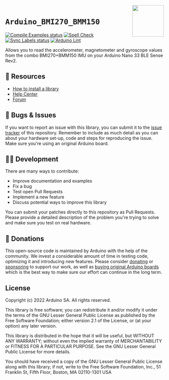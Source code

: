 <img src="https://content.arduino.cc/website/Arduino_logo_teal.svg" height="100" align="right" />

`Arduino_BMI270_BMM150`
=======================
[![Compile Examples status](https://github.com/arduino-libraries/Arduino_BMI270_BMM150/actions/workflows/compile-examples.yml/badge.svg)](https://github.com/arduino-libraries/Arduino_BMI270_BMM150/actions/workflows/compile-examples.yml)
[![Spell Check](https://github.com/arduino-libraries/Arduino_BMI270_BMM150/actions/workflows/spell-check.yml/badge.svg)](https://github.com/arduino-libraries/Arduino_BMI270_BMM150/actions/workflows/spell-check.yml)
[![Sync Labels status](https://github.com/arduino-libraries/Arduino_BMI270_BMM150/actions/workflows/sync-labels.yml/badge.svg)](https://github.com/arduino-libraries/Arduino_BMI270_BMM150/actions/workflows/sync-labels.yml)
[![Arduino Lint](https://github.com/arduino-libraries/Arduino_BMI270_BMM150/workflows/Arduino%20Lint/badge.svg)](https://github.com/arduino-libraries/Arduino_BMI270_BMM150/actions?workflow=Arduino+Lint)

Allows you to read the accelerometer, magnetometer and gyroscope values from the combo BMI270+BMM150 IMU on your Arduino Nano 33 BLE Sense Rev2.

## :mag_right: Resources

* [How to install a library](https://www.arduino.cc/en/guide/libraries)
* [Help Center](https://support.arduino.cc/)
* [Forum](https://forum.arduino.cc)

## :bug: Bugs & Issues

If you want to report an issue with this library, you can submit it to the [issue tracker](https://github.com/arduino-libraries/Arduino_Braccio_plusplus/issues) of this repository. Remember to include as much detail as you can about your hardware set-up, code and steps for reproducing the issue. Make sure you're using an original Arduino board.

## :technologist: Development

There are many ways to contribute:

* Improve documentation and examples
* Fix a bug
* Test open Pull Requests
* Implement a new feature
* Discuss potential ways to improve this library

You can submit your patches directly to this repository as Pull Requests. Please provide a detailed description of the problem you're trying to solve and make sure you test on real hardware.

## :yellow_heart: Donations

This open-source code is maintained by Arduino with the help of the community. We invest a considerable amount of time in testing code, optimizing it and introducing new features. Please consider [donating](https://www.arduino.cc/en/donate/) or [sponsoring](https://github.com/sponsors/arduino) to support our work, as well as [buying original Arduino boards](https://store.arduino.cc/) which is the best way to make sure our effort can continue in the long term.

## License

Copyright (c) 2022 Arduino SA. All rights reserved.

This library is free software; you can redistribute it and/or
modify it under the terms of the GNU Lesser General Public
License as published by the Free Software Foundation; either
version 2.1 of the License, or (at your option) any later version.

This library is distributed in the hope that it will be useful,
but WITHOUT ANY WARRANTY; without even the implied warranty of
MERCHANTABILITY or FITNESS FOR A PARTICULAR PURPOSE. See the GNU
Lesser General Public License for more details.

You should have received a copy of the GNU Lesser General Public
License along with this library; if not, write to the Free Software
Foundation, Inc., 51 Franklin St, Fifth Floor, Boston, MA 02110-1301 USA

